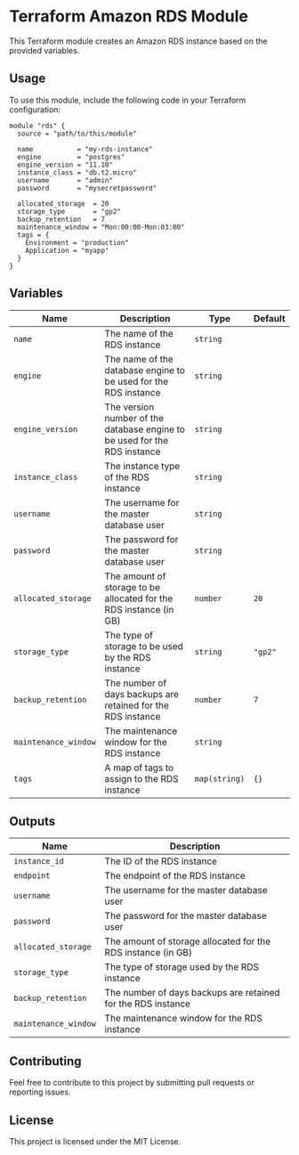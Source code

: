 # Terraform Amazon RDS Module

This Terraform module creates an Amazon RDS instance based on the provided variables.

## Usage

To use this module, include the following code in your Terraform configuration:

```hcl
module "rds" {
  source = "path/to/this/module"

  name           = "my-rds-instance"
  engine         = "postgres"
  engine_version = "11.10"
  instance_class = "db.t2.micro"
  username       = "admin"
  password       = "mysecretpassword"

  allocated_storage  = 20
  storage_type       = "gp2"
  backup_retention   = 7
  maintenance_window = "Mon:00:00-Mon:03:00"
  tags = {
    Environment = "production"
    Application = "myapp"
  }
}
```

## Variables

| Name | Description | Type | Default |
|------|-------------|------|---------|
| `name` | The name of the RDS instance | `string` |  |
| `engine` | The name of the database engine to be used for the RDS instance | `string` |  |
| `engine_version` | The version number of the database engine to be used for the RDS instance | `string` |  |
| `instance_class` | The instance type of the RDS instance | `string` |  |
| `username` | The username for the master database user | `string` |  |
| `password` | The password for the master database user | `string` |  |
| `allocated_storage` | The amount of storage to be allocated for the RDS instance (in GB) | `number` | `20` |
| `storage_type` | The type of storage to be used by the RDS instance | `string` | `"gp2"` |
| `backup_retention` | The number of days backups are retained for the RDS instance | `number` | `7` |
| `maintenance_window` | The maintenance window for the RDS instance | `string` |  |
| `tags` | A map of tags to assign to the RDS instance | `map(string)` | `{}` |

## Outputs

| Name | Description |
|------|-------------|
| `instance_id` | The ID of the RDS instance |
| `endpoint` | The endpoint of the RDS instance |
| `username` | The username for the master database user |
| `password` | The password for the master database user |
| `allocated_storage` | The amount of storage allocated for the RDS instance (in GB) |
| `storage_type` | The type of storage used by the RDS instance |
| `backup_retention` | The number of days backups are retained for the RDS instance |
| `maintenance_window` | The maintenance window for the RDS instance |

## Contributing

Feel free to contribute to this project by submitting pull requests or reporting issues.

## License

This project is licensed under the MIT License.

